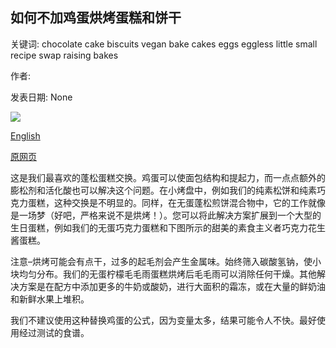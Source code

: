 ## 如何不加鸡蛋烘烤蛋糕和饼干

关键词: chocolate cake biscuits vegan bake cakes eggs eggless little small recipe swap raising bakes

作者: 

发表日期: None

![](https://ichef.bbci.co.uk/images/ic/1200xn/p088yr45.jpg)

[English](How%20to%20bake%20cakes%20and%20biscuits%20without%20eggs.md)

[原网页](https://www.bbc.co.uk/food/articles/how_to_bake_without_eggs)

这是我们最喜欢的蓬松蛋糕交换。鸡蛋可以使面包结构和提起力，而一点点额外的膨松剂和活化酸也可以解决这个问题。在小烤盘中，例如我们的纯素松饼和纯素巧克力蛋糕，这种交换是不明显的。同样，在无蛋蓬松煎饼混合物中，它的工作就像是一场梦（好吧，严格来说不是烘烤！）。您可以将此解决方案扩展到一个大型的生日蛋糕，例如我们的无蛋巧克力蛋糕和下图所示的甜美的素食主义者巧克力花生酱蛋糕。

注意–烘烤可能会有点干，过多的起毛剂会产生金属味。始终筛入碳酸氢钠，使小块均匀分布。我们的无蛋柠檬毛毛雨蛋糕烘烤后毛毛雨可以消除任何干燥。其他解决方案是在配方中添加更多的牛奶或酸奶，进行大面积的霜冻，或在大量的鲜奶油和新鲜水果上堆积。

我们不建议使用这种替换鸡蛋的公式，因为变量太多，结果可能令人不快。最好使用经过测试的食谱。